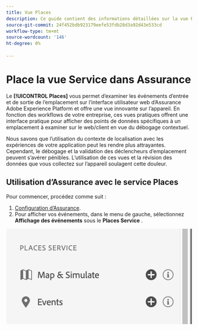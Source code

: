 ```yaml
---
title: Vue Places
description: Ce guide contient des informations détaillées sur la vue Places dans Adobe Experience Platform Assurance.
source-git-commit: 24f452bdb923179eefe53fdb28d3a92d43e533cd
workflow-type: tm+mt
source-wordcount: '146'
ht-degree: 0%

---
```



# Place la vue Service dans Assurance

Le **[!UICONTROL Places]** vous permet d’examiner les événements d’entrée et de sortie de l’emplacement sur l’interface utilisateur web d’Assurance Adobe Experience Platform et offre une vue innovante sur l’appareil. En fonction des workflows de votre entreprise, ces vues pratiques offrent une interface pratique pour afficher des points de données spécifiques à un emplacement à examiner sur le web/client en vue du débogage contextuel.

Nous savons que l’utilisation du contexte de localisation avec les expériences de votre application peut les rendre plus attrayantes. Cependant, le débogage et la validation des déclencheurs d’emplacement peuvent s’avérer pénibles. L’utilisation de ces vues et la révision des données que vous collectez sur l’appareil soulagent cette douleur.

## Utilisation d’Assurance avec le service Places

Pour commencer, procédez comme suit :

1. [Configuration d’Assurance](../tutorials/implement-assurance.md).
2. Pour afficher vos événements, dans le menu de gauche, sélectionnez **Affichage des événements** sous le **Places Service** .

![](./images/places-service/places-view.png)
